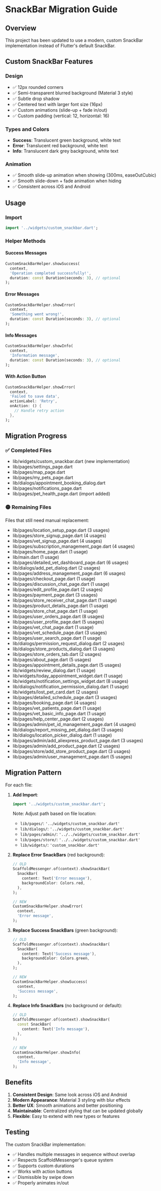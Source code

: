 # SnackBar Migration Guide

## Overview
This project has been updated to use a modern, custom SnackBar implementation instead of Flutter's default SnackBar.

## Custom SnackBar Features

### Design
- ✅ 12px rounded corners
- ✅ Semi-transparent blurred background (Material 3 style)
- ✅ Subtle drop shadow
- ✅ Centered text with larger font size (16px)
- ✅ Custom animations (slide-up + fade in/out)
- ✅ Custom padding (vertical: 12, horizontal: 16)

### Types and Colors
- **Success**: Translucent green background, white text
- **Error**: Translucent red background, white text  
- **Info**: Translucent dark grey background, white text

### Animation
- ✅ Smooth slide-up animation when showing (300ms, easeOutCubic)
- ✅ Smooth slide-down + fade animation when hiding
- ✅ Consistent across iOS and Android

## Usage

### Import
```dart
import '../widgets/custom_snackbar.dart';
```

### Helper Methods

#### Success Messages
```dart
CustomSnackBarHelper.showSuccess(
  context,
  'Operation completed successfully!',
  duration: const Duration(seconds: 3), // optional
);
```

#### Error Messages
```dart
CustomSnackBarHelper.showError(
  context,
  'Something went wrong!',
  duration: const Duration(seconds: 3), // optional
);
```

#### Info Messages
```dart
CustomSnackBarHelper.showInfo(
  context,
  'Information message',
  duration: const Duration(seconds: 3), // optional
);
```

#### With Action Button
```dart
CustomSnackBarHelper.showError(
  context,
  'Failed to save data',
  actionLabel: 'Retry',
  onAction: () {
    // Handle retry action
  },
);
```

## Migration Progress

### ✅ Completed Files
- lib/widgets/custom_snackbar.dart (new implementation)
- lib/pages/settings_page.dart
- lib/pages/map_page.dart
- lib/pages/my_pets_page.dart
- lib/dialogs/appointment_booking_dialog.dart
- lib/pages/notifications_page.dart
- lib/pages/pet_health_page.dart (import added)

### 🟡 Remaining Files
Files that still need manual replacement:
- lib/pages/location_setup_page.dart (3 usages)
- lib/pages/store_signup_page.dart (4 usages)
- lib/pages/vet_signup_page.dart (4 usages)
- lib/pages/subscription_management_page.dart (4 usages)
- lib/pages/home_page.dart (1 usage)
- lib/main.dart (1 usage)
- lib/pages/detailed_vet_dashboard_page.dart (6 usages)
- lib/dialogs/add_pet_dialog.dart (2 usages)
- lib/pages/address_management_page.dart (6 usages)
- lib/pages/checkout_page.dart (1 usage)
- lib/pages/discussion_chat_page.dart (1 usage)
- lib/pages/edit_profile_page.dart (2 usages)
- lib/pages/payment_page.dart (3 usages)
- lib/pages/store_receiver_chat_page.dart (1 usage)
- lib/pages/product_details_page.dart (1 usage)
- lib/pages/store_chat_page.dart (1 usage)
- lib/pages/user_orders_page.dart (8 usages)
- lib/pages/user_profile_page.dart (5 usages)
- lib/pages/vet_chat_page.dart (1 usage)
- lib/pages/vet_schedule_page.dart (3 usages)
- lib/pages/user_search_page.dart (1 usage)
- lib/dialogs/permission_request_dialog.dart (2 usages)
- lib/dialogs/store_products_dialog.dart (3 usages)
- lib/pages/store_orders_tab.dart (2 usages)
- lib/pages/about_page.dart (5 usages)
- lib/pages/appointment_details_page.dart (5 usages)
- lib/widgets/review_dialog.dart (1 usage)
- lib/widgets/today_appointment_widget.dart (1 usage)
- lib/widgets/notification_settings_widget.dart (8 usages)
- lib/dialogs/notification_permission_dialog.dart (1 usage)
- lib/widgets/lost_pet_card.dart (2 usages)
- lib/pages/detailed_schedule_page.dart (3 usages)
- lib/pages/booking_page.dart (4 usages)
- lib/pages/vet_patients_page.dart (1 usage)
- lib/pages/vet_basic_info_page.dart (1 usage)
- lib/pages/help_center_page.dart (2 usages)
- lib/pages/admin/pet_id_management_page.dart (4 usages)
- lib/dialogs/report_missing_pet_dialog.dart (3 usages)
- lib/dialogs/location_picker_dialog.dart (1 usage)
- lib/pages/admin/add_aliexpress_product_page.dart (3 usages)
- lib/pages/admin/add_product_page.dart (2 usages)
- lib/pages/store/add_store_product_page.dart (3 usages)
- lib/pages/admin/user_management_page.dart (5 usages)

## Migration Pattern

For each file:

1. **Add Import**:
   ```dart
   import '../widgets/custom_snackbar.dart';
   ```
   
   Note: Adjust path based on file location:
   - `lib/pages/`: `'../widgets/custom_snackbar.dart'`
   - `lib/dialogs/`: `'../widgets/custom_snackbar.dart'`
   - `lib/pages/admin/`: `'../../widgets/custom_snackbar.dart'`
   - `lib/pages/store/`: `'../../widgets/custom_snackbar.dart'`
   - `lib/widgets/`: `'custom_snackbar.dart'`

2. **Replace Error SnackBars** (red background):
   ```dart
   // OLD
   ScaffoldMessenger.of(context).showSnackBar(
     SnackBar(
       content: Text('Error message'),
       backgroundColor: Colors.red,
     ),
   );
   
   // NEW
   CustomSnackBarHelper.showError(
     context,
     'Error message',
   );
   ```

3. **Replace Success SnackBars** (green background):
   ```dart
   // OLD
   ScaffoldMessenger.of(context).showSnackBar(
     SnackBar(
       content: Text('Success message'),
       backgroundColor: Colors.green,
     ),
   );
   
   // NEW
   CustomSnackBarHelper.showSuccess(
     context,
     'Success message',
   );
   ```

4. **Replace Info SnackBars** (no background or default):
   ```dart
   // OLD
   ScaffoldMessenger.of(context).showSnackBar(
     const SnackBar(
       content: Text('Info message'),
     ),
   );
   
   // NEW
   CustomSnackBarHelper.showInfo(
     context,
     'Info message',
   );
   ```

## Benefits

1. **Consistent Design**: Same look across iOS and Android
2. **Modern Appearance**: Material 3 styling with blur effects
3. **Better UX**: Smooth animations and better positioning
4. **Maintainable**: Centralized styling that can be updated globally
5. **Flexible**: Easy to extend with new types or features

## Testing

The custom SnackBar implementation:
- ✅ Handles multiple messages in sequence without overlap
- ✅ Respects ScaffoldMessenger's queue system
- ✅ Supports custom durations
- ✅ Works with action buttons
- ✅ Dismissible by swipe down
- ✅ Properly animates in/out


























